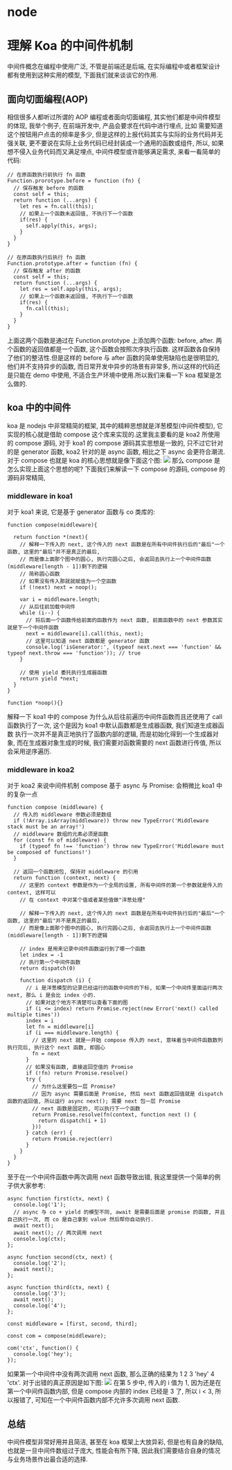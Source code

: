  # node

# 理解 Koa 的中间件机制

中间件概念在编程中使用广泛, 不管是前端还是后端, 在实际编程中或者框架设计都有使用到这种实用的模型, 下面我们就来谈谈它的作用.
## 面向切面编程(AOP)
相信很多人都听过所谓的 AOP 编程或者面向切面编程, 其实他们都是中间件模型的体现, 我举个例子, 在前端开发中, 产品会要求在代码中进行埋点, 比如
需要知道这个按钮用户点击的频率是多少, 但是这样的上报代码其实与实际的业务代码并无强关联, 更不要说在实际上业务代码已经封装成一个通用的函数或组件,
所以, 如果想不侵入业务代码而又满足埋点, 中间件模型或许能够满足需求, 来看一看简单的代码:
```
// 在原函数执行前执行 fn 函数
Function.prorotype.before = function (fn) {
  // 保存触发 before 的函数
  const self = this;
  return function (...args) {
    let res = fn.call(this);
    // 如果上一个函数未返回值, 不执行下一个函数
    if(res) {
      self.apply(this, args);
    }
  }
}

// 在原函数执行后执行 fn 函数
Function.prototype.after = function (fn) {
  // 保存触发 after 的函数
  const self = this;
  return function (...args) {
    let res = self.apply(this, args);
    // 如果上一个函数未返回值, 不执行下一个函数
    if(res) {
      fn.call(this);
    }
  }
}
```
上面这两个函数是通过在 Function.prototype 上添加两个函数: before, after. 两个函数的返回值都是一个函数, 这个函数会按照次序执行函数.
这样函数各自保持了他们的整洁性.但是这样的 before 与 after 函数的简单使用缺陷也是很明显的, 他们并不支持异步的函数, 而日常开发中异步的场景有非常多, 所以这样的代码还是只能在 demo 中使用, 
不适合生产环境中使用.所以我们来看一下 koa 框架是怎么做的.

## koa 中的中间件

koa 是 nodejs 中非常精简的框架, 其中的精粹思想就是洋葱模型(中间件模型), 它实现的核心就是借助 compose 这个库来实现的.这里我主要看的是 koa2 所使用的 compose 源码,
对于 koa1 的 compose 源码其实思想是一致的, 只不过它针对的是 generator 函数, koa2 针对的是 async 函数, 相比之下 async 会更符合潮流. 
对于 compose 也就是 koa 的核心思想就是像下面这个图:
![](http://ofsur12wi.bkt.clouddn.com/IMG20180316_170652.png)
那么 compose 是怎么实现上面这个思想的呢?
下面我们来解读一下 compose 的源码, compose 的源码非常精简, 
### middleware in koa1
对于 koa1 来说, 它是基于 generator 函数与 co 类库的:
```
function compose(middleware){

  return function *(next){
    // 解释一下传入的 next, 这个传入的 next 函数是在所有中间件执行后的"最后"一个函数, 这里的"最后"并不是真正的最后,
    // 而是像上面那个图中的圆心, 执行完圆心之后, 会返回去执行上一个中间件函数(middleware[length - 1])剩下的逻辑
    // 简称圆心函数
    // 如果没有传入那就就赋值为一个空函数
    if (!next) next = noop();

    var i = middleware.length;
    // 从后往前加载中间件
    while (i--) {
      // 将后面一个函数传给前面的函数作为 next 函数, 前面函数中的 next 参数其实就是下一个中间件函数
      next = middleware[i].call(this, next);
      // 这里可以知道 next 函数都是 generator 函数
      console.log('isGenerator:', (typeof next.next === 'function' && typeof next.throw === 'function')); // true
    }

    // 使用 yield 委托执行生成器函数
    return yield *next;
  }
}

function *noop(){}
```
解释一下 koa1 中的 compose 为什么从后往前遍历中间件函数而且还使用了 call 函数执行了一次, 这个是因为 koa1 中默认函数都是生成器函数, 我们知道生成器函数
执行一次并不是真正地执行了函数内部的逻辑, 而是初始化得到一个生成器对象, 而在生成器对象生成的时候, 我们需要对函数需要的 next 函数进行传值, 所以会采用逆序遍历.
### middleware in koa2
对于 koa2 来说中间件机制 compose 基于 async 与 Promise: 会稍微比 koa1 中的复杂一点
```
function compose (middleware) {
  // 传入的 middleware 参数必须是数组
  if (!Array.isArray(middleware)) throw new TypeError('Middleware stack must be an array!')
  // middleware 数组的元素必须是函数
  for (const fn of middleware) {
    if (typeof fn !== 'function') throw new TypeError('Middleware must be composed of functions!')
  }

  // 返回一个函数闭包, 保持对 middleware 的引用
  return function (context, next) {
    // 这里的 context 参数是作为一个全局的设置, 所有中间件的第一个参数就是传入的 context, 这样可以
    // 在 context 中对某个值或者某些值做"洋葱处理"

    // 解释一下传入的 next, 这个传入的 next 函数是在所有中间件执行后的"最后"一个函数, 这里的"最后"并不是真正的最后,
    // 而是像上面那个图中的圆心, 执行完圆心之后, 会返回去执行上一个中间件函数(middleware[length - 1])剩下的逻辑

    // index 是用来记录中间件函数运行到了哪一个函数
    let index = -1
    // 执行第一个中间件函数
    return dispatch(0)

    function dispatch (i) {
      // i 是洋葱模型的记录已经运行的函数中间件的下标, 如果一个中间件里面运行两次 next, 那么 i 是会比 index 小的.
      // 如果对这个地方不清楚可以查看下面的图
      if (i <= index) return Promise.reject(new Error('next() called multiple times'))
      index = i
      let fn = middleware[i]
      if (i === middleware.length) {
        // 这里的 next 就是一开始 compose 传入的 next, 意味着当中间件函数数列执行完后, 执行这个 next 函数, 即圆心
        fn = next
      }
      // 如果没有函数, 直接返回空值的 Promise
      if (!fn) return Promise.resolve()
      try {
        // 为什么这里要包一层 Promise? 
        // 因为 async 需要后面是 Promise, 然后 next 函数返回值就是 dispatch 函数的返回值, 所以运行 async next(); 需要 next 包一层 Promise
        // next 函数是固定的, 可以执行下一个函数
        return Promise.resolve(fn(context, function next () {
          return dispatch(i + 1)
        }))
      } catch (err) {
        return Promise.reject(err)
      }
    }
  }
}
```
至于在一个中间件函数中两次调用 next 函数导致出错, 我这里提供一个简单的例子供大家参考:
```
async function first(ctx, next) {
  console.log('1');
  // async 与 co + yield 的模型不同, await 是需要后面是 promise 的函数, 并且自己执行一次, 而 co 是自己拿到 value 然后帮你自动执行.
  await next();
  await next(); // 两次调用 next
  console.log(ctx);
};

async function second(ctx, next) {
  console.log('2');
  await next();
};

async function third(ctx, next) {
  console.log('3');
  await next();
  console.log('4');
};

const middleware = [first, second, third];

const com = compose(middleware);

com('ctx', function() {
  console.log('hey');
});
```
如果第一个中间件中没有两次调用 next 函数, 那么正确的结果为 1 2 3 'hey' 4 'ctx'. 对于出错的真正原因是如下图:
![](http://ofsur12wi.bkt.clouddn.com/Popo%E6%88%AA%E5%9B%BE2018316191537.png)
在第 5 步中, 传入的 i 值为 1, 因为还是在第一个中间件函数内部, 但是 compose 内部的 index 已经是 3 了, 所以 i < 3, 所以报错了, 可知在一个中间件函数内部不允许多次调用 next 函数.
## 总结
中间件模型非常好用并且简洁, 甚至在 koa 框架上大放异彩, 但是也有自身的缺陷, 也就是一旦中间件数组过于庞大, 性能会有所下降, 因此我们需要结合自身的情况与业务场景作出最合适的选择.